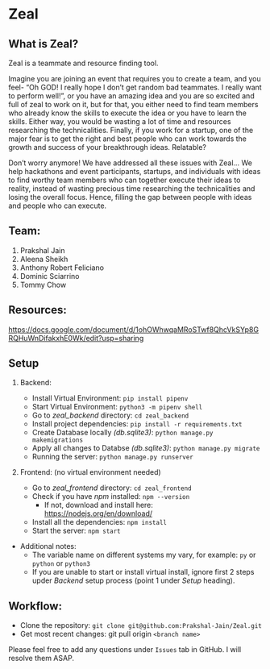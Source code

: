 # Zeal

## What is Zeal?
Zeal is a teammate and resource finding tool.

Imagine you are joining an event that requires you to create a team, and you feel- “Oh GOD! I really hope I don’t get random bad teammates. I really want to perform well!”, or you have an amazing idea and you are so excited and full of zeal to work on it, but for that, you either need to find team members who already know the skills to execute the idea or you have to learn the skills. Either way, you would be wasting a lot of time and resources researching the technicalities. Finally, if you work for a startup, one of the major fear is to get the right and best people who can work towards the growth and success of your breakthrough ideas. Relatable?
 
Don’t worry anymore! We have addressed all these issues with Zeal…
We help hackathons and event participants, startups, and individuals with ideas to find worthy team members who can together execute their ideas to reality, instead of wasting precious time researching the technicalities and losing the overall focus. Hence, filling the gap between people with ideas and people who can execute.

## Team:
1. Prakshal Jain
2. Aleena Sheikh
3. Anthony Robert Feliciano
4. Dominic Sciarrino
5. Tommy Chow

## Resources:
https://docs.google.com/document/d/1ohOWhwqaMRoSTwf8QhcVkSYp8GRQHuWnDifakxhE0Wk/edit?usp=sharing

## Setup
1. Backend:
    * Install Virtual Environment: ```pip install pipenv```
    * Start Virtual Environment: ```python3 -m pipenv shell```
    * Go to *zeal_backend* directory: ```cd zeal_backend```
    * Install project dependencies: ```pip install -r requirements.txt```
    * Create Database locally *(db.sqlite3)*: ```python manage.py makemigrations```
    * Apply all changes to Databse *(db.sqlite3)*: ```python manage.py migrate```
    * Running the server: ```python manage.py runserver```

2. Frontend: (no virtual environment needed)
    * Go to *zeal_frontend* directory: ```cd zeal_frontend```
    * Check if you have *npm* installed: ```npm --version```
        * If not, download and install here: https://nodejs.org/en/download/
    * Install all the dependencies: ```npm install```
    * Start the server: ```npm start```

* Additional notes:
    * The variable name on different systems my vary, for example: ```py``` or ```python``` or ```python3```
    * If you are unable to start or install virtual install, ignore first 2 steps upder *Backend* setup process (point 1 under *Setup* heading).

## Workflow:
* Clone the repository: `git clone git@github.com:Prakshal-Jain/Zeal.git`
* Get most recent changes: git pull origin `<branch name>`

Please feel free to add any questions under `Issues` tab in GitHub. I will resolve them ASAP.